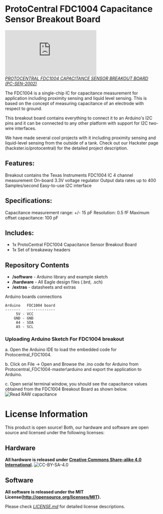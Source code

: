 ProtoCentral FDC1004 Capacitance Sensor Breakout Board
================================
[![Laser Sensor](https://www.protocentral.com/gasliquid/1082-fdc1004-capacitance-converter-breakout-board.html?search_query=fdc1004&results=1)  
*PROTOCENTRAL FDC1004 CAPACITANCE SENSOR BREAKOUT BOARD (PC-SEN-2002)*](https://www.protocentral.com/motiondistance/1049-protocentral-vl53l0x-laser-tof-sensor-breakout.html)

The FDC1004 is a single-chip IC for capacitance measurement for application including proximity sensing and liquid level sensing. This is based on the concept of measuring capacitance of an electrode with respect to ground. 

This breakout board contains everything to connect it to an Arduino's I2C pins and it can be connected to any other platform with support for I2C two-wire interfaces. 

We have made several cool projects with it including proximity sensing and liquid-level sensing from the outside of a tank. Check out our Hackster page (hackster.io/protocentral) for the detailed project description. 

Features:
---------
Breakout contains the Texas Instruments FDC1004 IC 
4 channel measurement
On-board 3.3V voltage regulator
Output data rates up to 400 Samples/second
Easy-to-use I2C interface

Specifications:
---------------
Capacitance measurement range: +/- 15 pF
Resolution: 0.5 fF
Maximum offset capacitance: 100 pF

Includes:
----------
* 1x ProtoCentral FDC1004 Capacitance Sensor Breakout Board
* 1x Set of breakaway headers

Repository Contents
-------------------
* **/software** - Arduino library and example sketch
* **/hardware** - All Eagle design files (.brd, .sch)
* **/extras** - datasheets and extras

Arduino boards connections


    Arduino   FDC1004 board
    -------   -------------
         5V - VCC
        GND - GND
         A4 - SDA
         A5 - SCL
 
###  Uploading Arduino Sketch For FDC1004 breakout

 a. Open the Arduino IDE to load the embedded code for Protocentral_FDC1004.

 b. Click on File -> Open and Browse the .ino code for Arduino from Protocentral_FDC1004-master\arduino and export the application to Arduino.
 
 c.  Open serial terminal window, you should see the capacitance values obtained from the FDC1004 Breakout Board as shown below.
![Read RAW	capacitance](https://www.protocentral.com/img/p/4/2/1/2/4212.jpg?time=1482129242629)


License Information
===================
This product is open source! Both, our hardware and software are open source and licensed under the following licenses:

Hardware
---------
**All hardware is released under [Creative Commons Share-alike 4.0 International](http://creativecommons.org/licenses/by-sa/4.0/).**
![CC-BY-SA-4.0](https://i.creativecommons.org/l/by-sa/4.0/88x31.png)

Software
--------
**All software is released under the MIT License(http://opensource.org/licenses/MIT).**

Please check [*LICENSE.md*](LICENSE.md) for detailed license descriptions.
